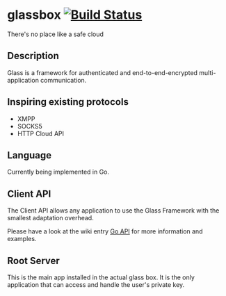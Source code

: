 # glassbox [![Build Status](https://travis-ci.org/acondolu/glassbox.svg?branch=master)](https://travis-ci.org/acondolu/glassbox)
There's no place like a safe cloud

## Description
Glass is a framework for authenticated and end-to-end-encrypted multi-application communication.

## Inspiring existing protocols
* XMPP
* SOCKS5
* HTTP Cloud API

## Language
Currently being implemented in Go.

## Client API
The Client API allows any application to use the Glass Framework with the smallest adaptation overhead.

Please have a look at the wiki entry [Go API](https://github.com/acondolu/glassbox/wiki/Go-API) for more information and examples.

## Root Server
This is the main app installed in the actual glass box. It is the only application that can access and handle the user's private key.
